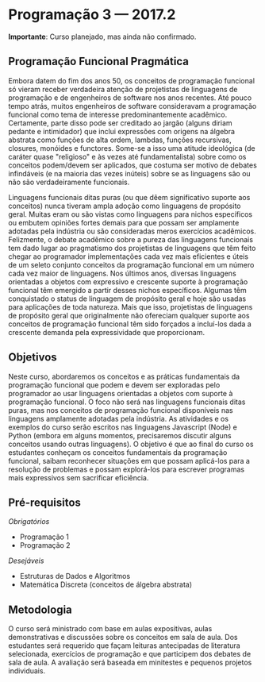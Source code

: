 ---
---
# Programação 3 — 2017.2

**Importante**: Curso planejado, mas ainda não confirmado.

## Programação Funcional Pragmática

Embora datem do fim dos anos 50, os conceitos de programação
funcional só vieram receber verdadeira atenção de projetistas de
linguagens de programação e de engenheiros de software nos anos
recentes. Até pouco tempo atrás, muitos engenheiros de software
consideravam a programação funcional como tema de interesse
predominantemente acadêmico. Certamente, parte disso pode ser
creditado ao jargão (alguns diriam pedante e intimidador) que
inclui expressões com origens na álgebra abstrata como funções de
alta ordem, lambdas, funções recursivas, closures, monóides e
functores. Some-se a isso uma atitude ideológica (de caráter
quase "religioso" e às vezes até fundamentalista) sobre como os
conceitos podem/devem ser aplicados, que costuma ser motivo de
debates infindáveis (e na maioria das vezes inúteis) sobre se as
linguagens são ou não são verdadeiramente funcionais.

Linguagens funcionais ditas puras (ou que dêem significativo
suporte aos conceitos) nunca tiveram ampla adoção como linguagens
de propósito geral. Muitas eram ou são vistas como linguagens
para nichos específicos ou embutem opiniões fortes demais para
que possam ser amplamente adotadas pela indústria ou são
consideradas meros exercícios acadêmicos. Felizmente, o debate
acadêmico sobre a pureza das linguagens funcionais tem dado lugar
ao pragmatismo dos projetistas de linguagens que têm feito chegar
ao programador implementações cada vez mais eficientes e úteis de
um seleto conjunto conceitos da programação funcional em um
número cada vez maior de linguagens. Nos últimos anos, diversas
linguagens orientadas a objetos com expressivo e crescente
suporte à programação funcional têm emergido a partir desses
nichos específicos. Algumas têm conquistado o status de linguagem
de propósito geral e hoje são usadas para aplicações de toda
natureza. Mais que isso, projetistas de linguagens de propósito
geral que originalmente não ofereciam qualquer suporte aos
conceitos de programação funcional têm sido forçados a incluí-los
dada a crescente demanda pela expressividade que proporcionam.

## Objetivos

Neste curso, abordaremos os conceitos e as
práticas fundamentais da programação funcional que podem e devem
ser exploradas pelo programador ao usar linguagens orientadas a
objetos com suporte à programação funcional. O foco não será nas
linguagens funcionais ditas puras, mas nos conceitos de
programação funcional disponíveis nas linguagens amplamente
adotadas pela indústria. As atividades e os exemplos do curso
serão escritos nas linguagens Javascript (Node) e Python (embora
em alguns momentos, precisaremos discutir alguns conceitos usando
outras linguagens).  O objetivo é que ao final do curso os
estudantes conheçam os conceitos fundamentais da programação
funcional, saibam reconhecer situações em que possam aplicá-los
para a resolução de problemas e possam explorá-los para escrever
programas mais expressivos sem sacrificar eficiência.

## Pré-requisitos

*Obrigatórios*
* Programação 1
* Programação 2

*Desejáveis*
* Estruturas de Dados e Algoritmos
* Matemática Discreta (conceitos de álgebra abstrata)

## Metodologia

O curso será ministrado com base em aulas expositivas, aulas
demonstrativas e discussões sobre os conceitos em sala de aula.
Dos estudantes será requerido que façam leituras antecipadas de
literatura selecionada, exercícios de programação e que
participem dos debates de sala de aula. A avaliação será baseada
em minitestes e pequenos projetos individuais.
